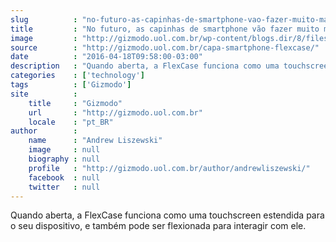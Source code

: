 ```yaml
---
slug          : "no-futuro-as-capinhas-de-smartphone-vao-fazer-muito-mais-do-que-apenas-protege-lo"
title         : "No futuro, as capinhas de smartphone vão fazer muito mais do que apenas protegê-lo"
image         : "http://gizmodo.uol.com.br/wp-content/blogs.dir/8/files/2016/04/flexcase.jpg"
source        : "http://gizmodo.uol.com.br/capa-smartphone-flexcase/"
date          : "2016-04-18T09:58:00-03:00"
description   : "Quando aberta, a FlexCase funciona como uma touchscreen estendida para o seu dispositivo, e também pode ser flexionada para interagir com ele."
categories    : ['technology']
tags          : ['Gizmodo']
site          :
    title     : "Gizmodo"
    url       : "http://gizmodo.uol.com.br"
    locale    : "pt_BR"
author        :
    name      : "Andrew Liszewski"
    image     : null
    biography : null
    profile   : "http://gizmodo.uol.com.br/author/andrewliszewski/"
    facebook  : null
    twitter   : null
---
```


Quando aberta, a FlexCase funciona como uma touchscreen estendida para o seu dispositivo, e também pode ser flexionada para interagir com ele.
